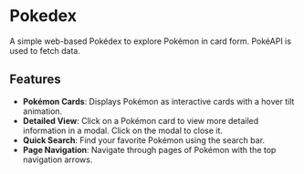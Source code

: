 # Pokedex

A simple web-based Pokédex to explore Pokémon in card form.
PokéAPI is used to fetch data.

## Features

- **Pokémon Cards**: Displays Pokémon as interactive cards with a hover tilt animation.
- **Detailed View**: Click on a Pokémon card to view more detailed information in a modal. Click on the modal to close it.
- **Quick Search**: Find your favorite Pokémon using the search bar.
- **Page Navigation**: Navigate through pages of Pokémon with the top navigation arrows.
